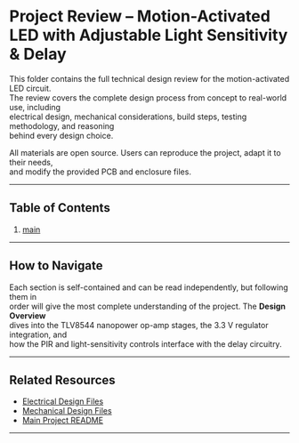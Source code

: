# Project Review – Motion-Activated LED with Adjustable Light Sensitivity & Delay

This folder contains the full technical design review for the motion-activated LED circuit.  
The review covers the complete design process from concept to real-world use, including  
electrical design, mechanical considerations, build steps, testing methodology, and reasoning  
behind every design choice.

All materials are open source. Users can reproduce the project, adapt it to their needs,  
and modify the provided PCB and enclosure files.

---

## Table of Contents

1. [main](Design_-_Review/Design_Overview_&_Specifications/01_design.md)

---

## How to Navigate

Each section is self-contained and can be read independently, but following them in  
order will give the most complete understanding of the project. The **Design Overview**  
dives into the TLV8544 nanopower op-amp stages, the 3.3 V regulator integration, and  
how the PIR and light-sensitivity controls interface with the delay circuitry.

---

## Related Resources

- [Electrical Design Files](../electrical_design)  
- [Mechanical Design Files](../mechanical_design)  
- [Main Project README](../README.md)

---
